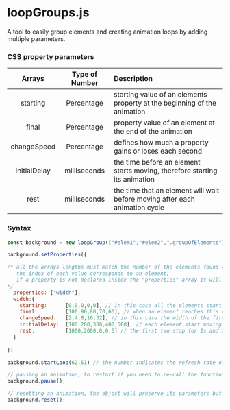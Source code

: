 # loopGroups.js

A tool to easily group elements and creating animation loops by adding multiple parameters.


### CSS property parameters

| Arrays        |  Type of Number  |  Description                                                                  |
|:-------------:|:----------------:|:------------------------------------------------------------------------------|
| starting      |  Percentage      |  starting value of an elements property at the beginning of the animation     |
| final         |  Percentage      |  property value of an element at the end of the animation                     |
| changeSpeed   |  Percentage      |  defines how much a property gains or loses each second                       |
| initialDelay  |  milliseconds    |  the time before an element starts moving, therefore starting its animation   |
| rest          |  milliseconds    |  the time that an element will wait before moving after each animation cycle  | 

### Syntax

```javascript
const background = new loopGroup(["#elem1","#elem2",".groupOfElements"]);

background.setProperties({

/* all the arrays lengths must match the number of the elements found with their respective css queries.
   the index of each value corresponds to an element; 
   if a property is not declared inside the "properties" array it will be ignored
*/
  properties: ["width"],
  width:{
    starting:      [0,0,0,0,0], // in this case all the elements start with 0% width property
    final:         [100,90,80,70,60], // when an element reaches this value it will restart the animation loop
    changeSpeed:   [2,4,8,16,32], // in this case the width of the first element will gain 2% each second
    initialDelay:  [100,200,300,400,500], // each element start moving 100ms apart from each other
    rest:          [1000,2000,0,0,0] // the first two stop for 1s and 2s respectively after finishing one cycle of animation
  }
  
})

background.startLoop(62.51) // the number indicates the refresh rate of the animation

// pausing an animation, to restart it you need to re-call the function
background.pause();

// resetting an animation, the object will preserve its parameters but in order to re-activate it you need to call the .startLoop() function again
background.reset();
```
